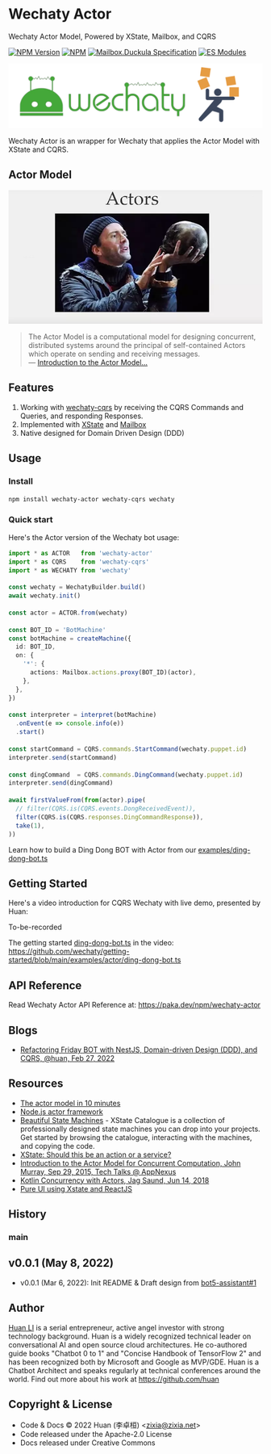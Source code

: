 # Wechaty Actor

Wechaty Actor Model, Powered by XState, Mailbox, and CQRS

[![NPM Version](https://img.shields.io/npm/v/wechaty-actor?color=brightgreen)](https://www.npmjs.com/package/wechaty-actor)
[![NPM](https://github.com/wechaty/actor/workflows/NPM/badge.svg)](https://github.com/wechaty/actor/actions?query=workflow%3ANPM)
[![Mailbox.Duckula Specification](https://img.shields.io/badge/Specification-Mailbox.Duckula-blueviolet)](https://github.com/huan/mailbox#duckula-specification)
[![ES Modules](https://img.shields.io/badge/ES-Modules-brightgreen)](https://github.com/Chatie/tsconfig/issues/16)

![Wechaty Actor](docs/images/wechaty-acotr.webp)

Wechaty Actor is an wrapper for Wechaty
that applies the Actor Model with XState and CQRS.

## Actor Model

![Actors](docs/images/actor.webp)

> The Actor Model is a computational model for designing concurrent,
  distributed systems around the principal of self-contained Actors
  which operate on sending and receiving messages.  
> &mdash; [Introduction to the Actor Model...](https://medium.com/xandr-tech/introduction-to-the-actor-model-for-concurrent-computation-56c0391f8f92)

## Features

1. Working with [wechaty-cqrs](https://github.com/wechaty/cqrs) by receiving
  the CQRS Commands and Queries, and responding Responses.
2. Implemented with [XState](https://xstate.js.org/) and [Mailbox](https://github.com/huan/mailbox)
3. Native designed for Domain Driven Design (DDD)

## Usage

### Install

```sh
npm install wechaty-actor wechaty-cqrs wechaty
```

### Quick start

Here's the Actor version of the Wechaty bot usage:

```ts
import * as ACTOR   from 'wechaty-actor'
import * as CQRS    from 'wechaty-cqrs'
import * as WECHATY from 'wechaty'

const wechaty = WechatyBuilder.build()
await wechaty.init()

const actor = ACTOR.from(wechaty)

const BOT_ID = 'BotMachine'
const botMachine = createMachine({
  id: BOT_ID,
  on: {
    '*': {
      actions: Mailbox.actions.proxy(BOT_ID)(actor),
    },
  },
})

const interpreter = interpret(botMachine)
  .onEvent(e => console.info(e))
  .start()

const startCommand = CQRS.commands.StartCommand(wechaty.puppet.id)
interpreter.send(startCommand)

const dingCommand  = CQRS.commands.DingCommand(wechaty.puppet.id)
interpreter.send(dingCommand)

await firstValueFrom(from(actor).pipe(
  // filter(CQRS.is(CQRS.events.DongReceivedEvent)),
  filter(CQRS.is(CQRS.responses.DingCommandResponse)),
  take(1),
))
```

Learn how to build a Ding Dong BOT with Actor from our [examples/ding-dong-bot.ts](https://github.com/wechaty/actor/blob/main/examples/ding-dong-bot.ts)

## Getting Started

Here's a video introduction for CQRS Wechaty with live demo, presented by Huan:

To-be-recorded

The getting started [ding-dong-bot.ts](https://github.com/wechaty/getting-started/blob/main/examples/actor/ding-dong-bot.ts)
in the video: <https://github.com/wechaty/getting-started/blob/main/examples/actor/ding-dong-bot.ts>

## API Reference

Read Wechaty Actor API Reference at: <https://paka.dev/npm/wechaty-actor>

## Blogs

- [Refactoring Friday BOT with NestJS, Domain-driven Design (DDD), and CQRS, @huan, Feb 27, 2022](https://wechaty.js.org/2022/02/27/refactoring-friday-bot-with-nestjs-ddd-cqrs/)

## Resources

- [The actor model in 10 minutes](https://www.brianstorti.com/the-actor-model/)
- [Node.js actor framework](https://github.com/untu/comedy)
- [Beautiful State Machines](https://xstate-catalogue.com/) - XState Catalogue is
  a collection of professionally designed state machines you can drop into your projects.
  Get started by browsing the catalogue, interacting with the machines,
  and copying the code.
- [XState: Should this be an action or a service?](https://dev.to/mpocock1/xstate-should-this-be-an-action-or-a-service-2cp0)
- [Introduction to the Actor Model for Concurrent Computation, John Murray, Sep 29, 2015, Tech Talks @ AppNexus](https://www.youtube.com/watch?v=lPTqcecwkJg)
- [Kotlin Concurrency with Actors, Jag Saund, Jun 14, 2018](https://medium.com/@jagsaund/kotlin-concurrency-with-actors-34bd12531182)
- [Pure UI using Xstate and ReactJS](https://dev.to/cris_o/pure-ui-using-xstate-and-reactjs-5em7)

## History

### main

## v0.0.1 (May 8, 2022)

- v0.0.1 (Mar 6, 2022): Init README & Draft design from [bot5-assistant#1](https://github.com/wechaty/bot5-assistant/pull/1)

## Author

[Huan LI](http://linkedin.com/in/zixia) is a serial entrepreneur,
active angel investor with strong technology background.
Huan is a widely recognized technical leader on conversational AI
and open source cloud architectures.
He co-authored guide books "Chatbot 0 to 1" and "Concise Handbook of TensorFlow 2"
and has been recognized both by Microsoft and Google as MVP/GDE.
Huan is a Chatbot Architect and speaks regularly
at technical conferences around the world.
Find out more about his work at <https://github.com/huan>

## Copyright & License

- Code & Docs © 2022 Huan (李卓桓) \<zixia@zixia.net\>
- Code released under the Apache-2.0 License
- Docs released under Creative Commons
